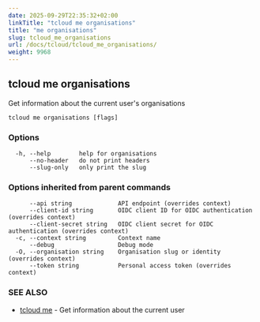 ```yaml
---
date: 2025-09-29T22:35:32+02:00
linkTitle: "tcloud me organisations"
title: "me organisations"
slug: tcloud_me_organisations
url: /docs/tcloud/tcloud_me_organisations/
weight: 9968
---
```

## tcloud me organisations

Get information about the current user's organisations

```
tcloud me organisations [flags]
```

### Options

```
  -h, --help        help for organisations
      --no-header   do not print headers
      --slug-only   only print the slug
```

### Options inherited from parent commands

```
      --api string             API endpoint (overrides context)
      --client-id string       OIDC client ID for OIDC authentication (overrides context)
      --client-secret string   OIDC client secret for OIDC authentication (overrides context)
  -c, --context string         Context name
      --debug                  Debug mode
  -O, --organisation string    Organisation slug or identity (overrides context)
      --token string           Personal access token (overrides context)
```

### SEE ALSO

* [tcloud me](/docs/tcloud/tcloud_me/)	 - Get information about the current user

